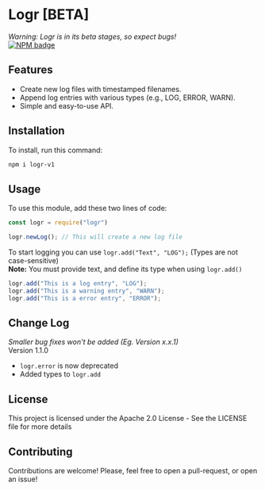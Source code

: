 # Logr [BETA]
*Warning: Logr is in its beta stages, so expect bugs!*  
[![NPM badge](https://img.shields.io/npm/v/logr-v1?logo=npm)](https://www.npmjs.com/package/logr-v1)

## Features

- Create new log files with timestamped filenames.
- Append log entries with various types (e.g., LOG, ERROR, WARN).
- Simple and easy-to-use API.

## Installation

To install, run this command:

```bash
npm i logr-v1
```

## Usage
To use this module, add these two lines of code:
```javascript
const logr = require("logr")

logr.newLog(); // This will create a new log file
```
To start logging you can use `logr.add("Text", "LOG");` (Types are not case-sensitive)  
**Note:** You must provide text, and define its type when using `logr.add()`
```javascript
logr.add("This is a log entry", "LOG");
logr.add("This is a warning entry", "WARN");
logr.add("This is a error entry", "ERROR");
```

## Change Log
_Smaller bug fixes won't be added (Eg. Version x.x.1)_  
Version 1.1.0
- `logr.error` is now deprecated
- Added types to `logr.add`

## License
This project is licensed under the Apache 2.0 License - See the LICENSE file for more details

## Contributing
Contributions are welcome! Please, feel free to open a pull-request, or open an issue!
